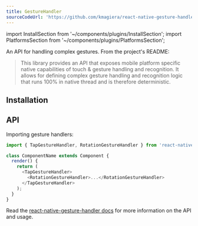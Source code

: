 ```yaml
---
title: GestureHandler
sourceCodeUrl: 'https://github.com/kmagiera/react-native-gesture-handler'
---
```


import InstallSection from '~/components/plugins/InstallSection';
import PlatformsSection from '~/components/plugins/PlatformsSection';

An API for handling complex gestures. From the project's README:

> This library provides an API that exposes mobile platform specific native capabilities of touch & gesture handling and recognition. It allows for defining complex gesture handling and recognition logic that runs 100% in native thread and is therefore deterministic.

<PlatformsSection android emulator ios simulator web />

## Installation

<InstallSection packageName="react-native-gesture-handler" href="https://docs.swmansion.com/react-native-gesture-handler/docs/" />

## API

Importing gesture handlers:

```js
import { TapGestureHandler, RotationGestureHandler } from 'react-native-gesture-handler';

class ComponentName extends Component {
  render() {
    return (
      <TapGestureHandler>
        <RotationGestureHandler>...</RotationGestureHandler>
      </TapGestureHandler>
    );
  }
}
```

Read the [react-native-gesture-handler docs](https://docs.swmansion.com/react-native-gesture-handler/docs/) for more information on the API and usage.

